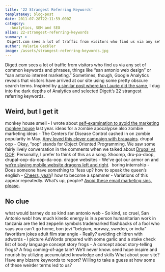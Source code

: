 ```yaml
---
title: '22 Strangest Referring Keywords'
templateKey: blog-post
date: 2011-07-28T22:11:59.000Z
category: 
  -Analytics, SEM and SEO
alias: 22-strangest-referring-keywords
summary: > 
 Digett.com sees a lot of traffic from visitors who find us via any set of common keywords and phrases, things like "san antonio web design" or “san antonio internet marketing.” Sometimes, though, Google Analytics reveals that visitors have arrived at our site using some pretty obscure search terms. Inspired by a similar post where Ian Laurie did the same, I dug into the dark depths of Analytics and selected Digett’s 22 strangest referring keywords.
author: Valarie Geckler
image: /assets/strangest-referring-keywords.jpg
---
```


Digett.com sees a lot of traffic from visitors who find us via any set of common keywords and phrases, things like “san antonio web design” or “san antonio internet marketing.” Sometimes, though, Google Analytics reveals that visitors have arrived at our site using some pretty obscure search terms. Inspired by [a similar post where Ian Laurie did the same](https://www.portent.com/blog/random/my_weirdest_referring_keywords.htm), I dug into the dark depths of Analytics and selected Digett’s 22 strangest referring keywords.

Weird, but I get it
-------------------

monkey house smell - I wrote about [self-examination to avoid the marketing monkey house](/2010/05/05/avoid-marketing-monkey-house) last year. ideas for a zombie apocalypse also zombie marketing ideas - The Centers for Disease Control cashed in on zombie popularity in May. [Amy loved this clever campaign with braaaains](/blog/06/06/2011/creative-marketing-ideas-zombie-apocalypse). drupal oop - Okay, “oop” stands for Object Oriented Programming. We saw some fairly lively conversation in the comments when we talked about [Drupal vs OOP](/2010/04/26/object-oriented-approach-drupal-module-development). Personally, I prefer to think of this as a song. Shoomp, dru-pa-doop, drupal-oop-da-oop-da-oop. dragon websites - We’ve got our armor on and [we’re slaying mobile website dragons left and right](/blog/03/11/2011/slaying-mobile-website-dragon-your-website-ready-mobile).  boring internship - Does someone have something to 'fess up? how to speak the queen’s english - [Cheers, yeah](/2009/02/10/speak-queens-english)? how to become a spammer - Variations of this appear repeatedly. What’s up, people? [Avoid these email marketing sins, please](/blog/06/09/2011/email-marketing-what-am-i-doing-wrong).

No clue
-------

what would barney do so kind san antonio web - So kind, so cruel, San Antonio web! how much kinetic energy is in a person humanitarian work in tanzania are the led zeppelin symbols trademarked flashbacks of a fool who says you can't go home, bon jovi "belgium, norway, sweden, or india" favoritism jokes adult film star angie - Really? avoiding children with adwords - I picture AdWords prepared with some garlic and a stake check list of body language concept story frogs - A concept about story-telling frogs? A frog coming-of-age tale? We'll never know. send hope inspire and nourish by utilizing accumulated knowledge and skills What about your site? Have any bizarre keywords to report? Willing to take a guess at how some of these weirder terms led to us?